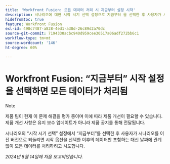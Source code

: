 ```yaml
---
title: 'Workfront Fusion: 모든 데이터 처리 시 지금부터 설정 시작'
description: 시나리오에 대한 시작 시기 선택 설정으로 지금부터 을 선택한 후 사용자가 시나리오를 이전 버전으로 되돌리면 시작 옵션을 선택한 후 데이터만 포함하는 대신 날짜에 관계없이 모든 데이터 처리를 시도합니다.
hidefromtoc: true
feature: Workfront Fusion
exl-id: 498c7487-a828-4ed1-a38d-26c89d2a70dc
source-git-commit: 7194330acbc940d959cee30517a06adf272bb6c1
workflow-type: tm+mt
source-wordcount: '146'
ht-degree: 60%

---
```


# Workfront Fusion: “지금부터” 시작 설정을 선택하면 모든 데이터가 처리됨

>[!NOTE]
>
>제품 팀이 현재 이 문제 해결을 평가 중이며 이에 따라 제품 개선이 필요할 수 있습니다. 제품 개선 사항은 유지 보수 업데이트가 아니라 제품 공지를 통해 전달됩니다.

시나리오의 “시작 시기 선택” 설정에서 “지금부터”를 선택한 후 사용자가 시나리오를 이전 버전으로 되돌리면 시작 옵션을 선택한 이후의 데이터만 포함하는 대신 날짜에 관계없이 모든 데이터를 처리하려고 시도합니다.

_2024년 8월 14일에 처음 보고되었습니다._
